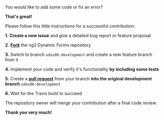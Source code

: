 You would like to add some code or fix an error? 

**That's great!**

Please follow this little instructions for a successful contribution:  

**1.** **Create a new issue** and give a detailed bug report or feature proposal

**2.** [**Fork**](https://help.github.com/articles/fork-a-repo/) the ng2 Dynamic Forms repository 

**3.** Switch to branch `udos86:development` and create a new feature branch from it

**4.** Implement your code and verify it's functionality **by including some tests**

**5.** Create a [**pull request**](https://help.github.com/articles/creating-a-pull-request/) from your branch 
**into the original development branch** `udos86:development`

**6.** Wait for the Travis build to succeed

The repository owner will merge your contribution after a final code review.

**Thank you very much!**